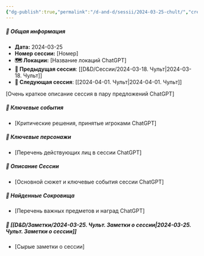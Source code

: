 ```yaml
---
{"dg-publish":true,"permalink":"/d-and-d/sessii/2024-03-25-chult/","created":"2024-03-25T20:13:07.225+03:00","updated":"2024-03-25T20:13:14.493+03:00"}
---
```



##### 📅 Общая информация

- **Дата:** 2024-03-25
- **Номер cессии:** [Номер]
- **🗺️ Локации:** [Название локаций ChatGPT]
- **🔗 Предыдущая сессия**: [[D&D/Сессии/2024-03-18. Чульт\|2024-03-18. Чульт]]
- **🔗 Следующая сессия**: [[2024-04-01. Чульт\|2024-04-01. Чульт]]

[Очень краткое описание сессия в пару предложений ChatGPT]
##### 🔑 **Ключевые события** 
- [Критические решения, принятые игроками ChatGPT]
##### 🧍 **Ключевые персонажи** 
- [Перечень действующих лиц в сессии ChatGPT]
##### 📖 **Описание Сессии** 
- [Основной сюжет и ключевые события сессии ChatGPT]
##### 💎 **Найденные Сокровища** 
- [Перечень важных предметов и наград ChatGPT]
##### 📝 **[[D&D/Заметки/2024-03-25. Чульт. Заметки о сессии\|2024-03-25. Чульт. Заметки о сессии]]**
- [Сырые заметки о сессии]

